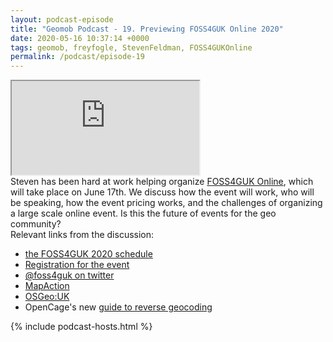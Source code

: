 ```yaml
--- 
layout: podcast-episode
title: "Geomob Podcast - 19. Previewing FOSS4GUK Online 2020"
date: 2020-05-16 10:37:14 +0000
tags: geomob, freyfogle, StevenFeldman, FOSS4GUKOnline
permalink: /podcast/episode-19
---
```


<iframe class="castos-iframe-player" src="https://5e2e9055a029d5-78101471.castos.com/player/199961"></iframe>

<div class="pt20">
Steven has been hard at work helping organize <a href="https://uk.osgeo.org/foss4gukonline2020/">FOSS4GUK Online</a>, which will take place on June 17th. We discuss how the event will work, who will be speaking, how the event pricing works, and the challenges of organizing a large scale online event. Is this the future of events for the geo community?
</div>

<div class="pt20">
  Relevant links from the discussion:
  <ul>
    <li class="pt10"><a href="https://uk.osgeo.org/foss4gukonline2020/programme.html">the FOSS4GUK 2020 schedule</a></li>
    <li class="pt10"><a href="https://www.eventbrite.co.uk/e/foss4guk-2020-online-registration-105523419388">Registration for the event</a></li>
    <li class="pt10"><a href="https://twitter.com/foss4guk">@foss4guk on twitter</a></li>
    <li class="pt10"><a href="https://mapaction.org/donate/">MapAction</a></li>
    <li class="pt10"><a href="https://uk.osgeo.org">OSGeo:UK</a></li>
    <li class="pt10">OpenCage's new <a href="https://opencagedata.com/reverse-geocoding">guide to reverse geocoding</a></li>
  </ul>  
</div>

{% include podcast-hosts.html %}




